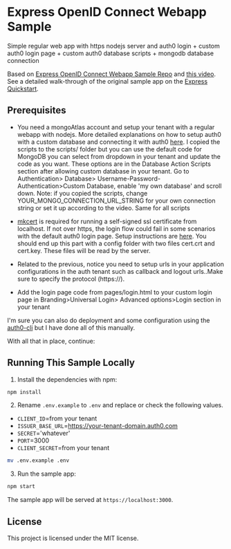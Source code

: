 # Express OpenID Connect Webapp Sample

Simple regular web app with https nodejs server and auth0 login + custom auth0 login page + custom auth0 database scripts + mongodb database connection

Based on [Express OpenID Connect Webapp Sample Repo](https://github.com/auth0-samples/auth0-express-webapp-sample) and [this video](https://www.youtube.com/watch?v=TXnDFU4sG0A). See a detailed walk-through of the original sample app on the [Express Quickstart](https://auth0.com/docs/quickstart/webapp/express).


## Prerequisites

- You need a mongoAtlas account and setup your tenant with a regular webapp with nodejs. More detailed explanations on how to setup auth0 with a custom database and connecting it with auth0 [here](https://www.youtube.com/watch?v=TXnDFU4sG0A).
I copied the scripts to the scripts/ folder but you can  use the default code for MongoDB you can select from dropdown in your tenant and update the code as you want. These options are in the Database Action Scripts section after allowing custom database in your tenant. Go to Authentication> Database> Username-Password-Authentication>Custom Database, enable 'my own database' and scroll down. Note: if you copied the scripts, change YOUR_MONGO_CONNECTION_URL_STRING for your own connection string or set it up according to the video. Same for all scripts

- [mkcert]() is required for running a self-signed ssl certificate from localhost. If not over https, the login flow could fail in some scenarios with the default auth0 login page.
Setup instructions are [here](https://github.com/thefrontside/simulacrum/blob/5bd797f68a0c33a4d8c98dc7f2b7a1d2526fa699/packages/ui/README.md#running-https-services-from-localhost). You should end up this part with a config folder with two files cert.crt and cert.key. These files will be read by the server.


- Related to the previous, notice you need to setup urls in your application configurations in the auth tenant such as callback and logout urls..Make sure to specify the protocol (https://).


- Add the login page code from pages/login.html to your custom login page in Branding>Universal Login> Advanced options>Login section in your tenant


I'm sure you can also do deployment and some configuration using the [auth0-cli](https://github.com/auth0/auth0-deploy-cli) but I have done all of this manually.


With all that in place, continue:

## Running This Sample Locally


1. Install the dependencies with npm:

```bash
npm install
```

2. Rename `.env.example` to `.env` and replace or check the following values.

- `CLIENT_ID`=from your tenant
- `ISSUER_BASE_URL`=https://your-tenant-domain.auth0.com
- `SECRET`='whatever'
- `PORT`=3000
- `CLIENT_SECRET`=from your tenant

```bash
mv .env.example .env
```

3. Run the sample app:

```bash
npm start
```

The sample app will be served at `https://localhost:3000`.



## License

This project is licensed under the MIT license.
